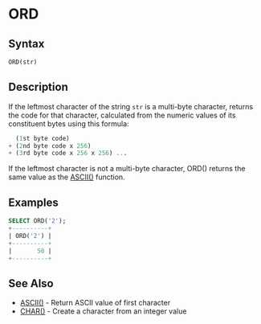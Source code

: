 # ORD

## Syntax

```sql
ORD(str)
```

## Description

If the leftmost character of the string `str` is a multi-byte character,
returns the code for that character, calculated from the numeric
values of its constituent bytes using this formula:

```sql
  (1st byte code)
+ (2nd byte code x 256)
+ (3rd byte code x 256 x 256) ...
```

If the leftmost character is not a multi-byte character, ORD() returns
the same value as the [ASCII()](/built-in-functions/string-functions/ascii) function.

## Examples

```sql
SELECT ORD('2');
+----------+
| ORD('2') |
+----------+
|       50 |
+----------+
```

## See Also

- [ASCII()](/built-in-functions/string-functions/ascii)  - Return ASCII value of first character
- [CHAR()](/built-in-functions/string-functions/char-function) - Create a character from an integer value